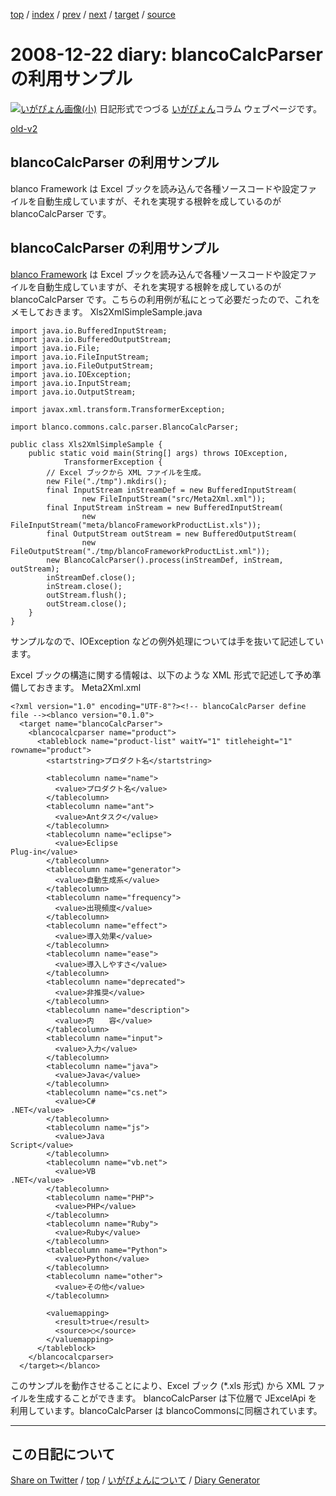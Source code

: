 [top](../index.html) 
 / [index](index.html) 
 / [prev](https://igapyon.github.io/diary/2008/ig081217.html) 
 / [next](https://igapyon.github.io/diary/2008/ig081226.html) 
 / [target](https://igapyon.github.io/diary/2008/ig081222.html) 
 / [source](https://github.com/igapyon/diary/blob/gh-pages/2008/ig081222.html.src.md) 

2008-12-22 diary: blancoCalcParser の利用サンプル
=====================================================================================================
[![いがぴょん画像(小)](https://igapyon.github.io/diary/images/iga200306s.jpg "いがぴょん")](https://igapyon.github.io/diary/memo/memoigapyon.html) 日記形式でつづる [いがぴょん](https://igapyon.github.io/diary/memo/memoigapyon.html)コラム ウェブページです。

[old-v2](ig081222-orig.html)

## blancoCalcParser の利用サンプル

blanco Framework は Excel ブックを読み込んで各種ソースコードや設定ファイルを自動生成していますが、それを実現する根幹を成しているのが blancoCalcParser です。


## blancoCalcParser の利用サンプル

[blanco Framework](http://www.igapyon.jp/blanco/blanco.ja.html) は Excel ブックを読み込んで各種ソースコードや設定ファイルを自動生成していますが、それを実現する根幹を成しているのが
blancoCalcParser です。こちらの利用例が私にとって必要だったので、これをメモしておきます。
Xls2XmlSimpleSample.java

```
import java.io.BufferedInputStream;
import java.io.BufferedOutputStream;
import java.io.File;
import java.io.FileInputStream;
import java.io.FileOutputStream;
import java.io.IOException;
import java.io.InputStream;
import java.io.OutputStream;

import javax.xml.transform.TransformerException;

import blanco.commons.calc.parser.BlancoCalcParser;

public class Xls2XmlSimpleSample {
    public static void main(String[] args) throws IOException,
            TransformerException {
        // Excel ブックから XML ファイルを生成。
        new File("./tmp").mkdirs();
        final InputStream inStreamDef = new BufferedInputStream(
                new FileInputStream("src/Meta2Xml.xml"));
        final InputStream inStream = new BufferedInputStream(
                new FileInputStream("meta/blancoFrameworkProductList.xls"));
        final OutputStream outStream = new BufferedOutputStream(
                new FileOutputStream("./tmp/blancoFrameworkProductList.xml"));
        new BlancoCalcParser().process(inStreamDef, inStream, outStream);
        inStreamDef.close();
        inStream.close();
        outStream.flush();
        outStream.close();
    }
}
```


サンプルなので、IOException などの例外処理については手を抜いて記述しています。

Excel ブックの構造に関する情報は、以下のような XML 形式で記述して予め準備しておきます。
Meta2Xml.xml

```
<?xml version="1.0" encoding="UTF-8"?><!-- blancoCalcParser define file --><blanco version="0.1.0">
  <target name="blancoCalcParser">
    <blancocalcparser name="product">
      <tableblock name="product-list" waitY="1" titleheight="1" rowname="product">
        <startstring>プロダクト名</startstring>

        <tablecolumn name="name">
          <value>プロダクト名</value>
        </tablecolumn>
        <tablecolumn name="ant">
          <value>Antタスク</value>
        </tablecolumn>
        <tablecolumn name="eclipse">
          <value>Eclipse
Plug-in</value>
        </tablecolumn>
        <tablecolumn name="generator">
          <value>自動生成系</value>
        </tablecolumn>
        <tablecolumn name="frequency">
          <value>出現頻度</value>
        </tablecolumn>
        <tablecolumn name="effect">
          <value>導入効果</value>
        </tablecolumn>
        <tablecolumn name="ease">
          <value>導入しやすさ</value>
        </tablecolumn>
        <tablecolumn name="deprecated">
          <value>非推奨</value>
        </tablecolumn>
        <tablecolumn name="description">
          <value>内　　容</value>
        </tablecolumn>
        <tablecolumn name="input">
          <value>入力</value>
        </tablecolumn>
        <tablecolumn name="java">
          <value>Java</value>
        </tablecolumn>
        <tablecolumn name="cs.net">
          <value>C#
.NET</value>
        </tablecolumn>
        <tablecolumn name="js">
          <value>Java
Script</value>
        </tablecolumn>
        <tablecolumn name="vb.net">
          <value>VB
.NET</value>
        </tablecolumn>
        <tablecolumn name="PHP">
          <value>PHP</value>
        </tablecolumn>
        <tablecolumn name="Ruby">
          <value>Ruby</value>
        </tablecolumn>
        <tablecolumn name="Python">
          <value>Python</value>
        </tablecolumn>
        <tablecolumn name="other">
          <value>その他</value>
        </tablecolumn>

        <valuemapping>
          <result>true</result>
          <source>○</source>
        </valuemapping>
      </tableblock>
    </blancocalcparser>
  </target></blanco>
```


このサンプルを動作させることにより、Excel ブック (*.xls 形式) から XML ファイルを生成することができます。
blancoCalcParser は下位層で JExcelApi を利用しています。blancoCalcParser は blancoCommonsに同梱されています。

----------------------------------------------------------------------------------------------------

## この日記について

[Share on Twitter](https://twitter.com/intent/tweet?hashtags=igapyon%2Cdiary%2C%E3%81%84%E3%81%8C%E3%81%B4%E3%82%87%E3%82%93&text=blancoCalcParser+%E3%81%AE%E5%88%A9%E7%94%A8%E3%82%B5%E3%83%B3%E3%83%97%E3%83%AB&url=https%3A%2F%2Figapyon.github.io%2Fdiary%2F2008%2Fig081222.html) / [top](../index.html) / [いがぴょんについて](https://igapyon.github.io/diary/memo/memoigapyon.html) / [Diary Generator](https://github.com/igapyon/igapyonv3)
